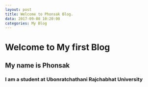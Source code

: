 ```yaml
---
layout: post
title: Welcome to Phonsak Blog.
data: 2017-09-08 10:20:00
categories: My Blog
---
```


# Welcome to My first Blog
## My name is Phonsak
### I am a student at Ubonratchathani Rajchabhat University
